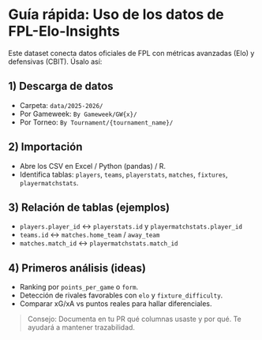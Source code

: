 # Guía rápida: Uso de los datos de FPL-Elo-Insights

Este dataset conecta datos oficiales de FPL con métricas avanzadas (Elo) y defensivas (CBIT).
Úsalo así:

## 1) Descarga de datos
- Carpeta: `data/2025-2026/`
- Por Gameweek: `By Gameweek/GW{x}/`
- Por Torneo: `By Tournament/{tournament_name}/`

## 2) Importación
- Abre los CSV en Excel / Python (pandas) / R.
- Identifica tablas: `players`, `teams`, `playerstats`, `matches`, `fixtures`, `playermatchstats`.

## 3) Relación de tablas (ejemplos)
- `players.player_id` ↔ `playerstats.id` y `playermatchstats.player_id`
- `teams.id` ↔ `matches.home_team` / `away_team`
- `matches.match_id` ↔ `playermatchstats.match_id`

## 4) Primeros análisis (ideas)
- Ranking por `points_per_game` o `form`.
- Detección de rivales favorables con `elo` y `fixture_difficulty`.
- Comparar xG/xA vs puntos reales para hallar diferenciales.

> Consejo: Documenta en tu PR qué columnas usaste y por qué. Te ayudará a mantener trazabilidad.
